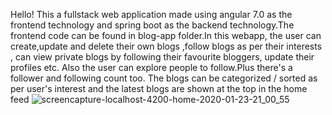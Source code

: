 Hello! This a fullstack web application made using angular 7.0 as the frontend technology and spring boot as the backend technology.The frontend code can be found in blog-app folder.In this webapp, the user can create,update and delete their own blogs ,follow blogs as per their interests , can view private blogs by following their favourite bloggers, update their profiles etc. Also the user can explore people to follow.Plus there's a follower and following count too. The blogs can be categorized / sorted as per user's interest and the latest blogs are shown at the top in the home feed
![screencapture-localhost-4200-home-2020-01-23-21_00_55](https://user-images.githubusercontent.com/53425575/73003179-3318ca80-3e2b-11ea-8cf2-005d1e4a260a.png)
